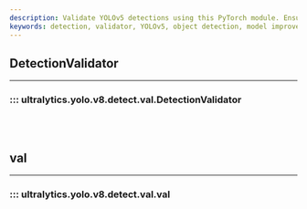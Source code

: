 ```yaml
---
description: Validate YOLOv5 detections using this PyTorch module. Ensure model accuracy with NMS IOU threshold tuning and label mapping.
keywords: detection, validator, YOLOv5, object detection, model improvement, Ultralytics Docs
---
```


## DetectionValidator
---

### ::: ultralytics.yolo.v8.detect.val.DetectionValidator

<br><br>

## val
---

### ::: ultralytics.yolo.v8.detect.val.val

<br><br>
